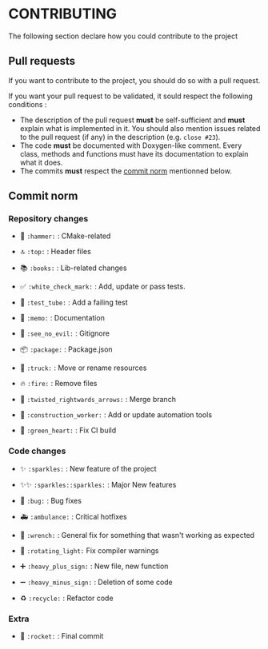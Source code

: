 # CONTRIBUTING
The following section declare how you could contribute to the project

## Pull requests
If you want to contribute to the project, you should do so with a pull request.

If you want your pull request to be validated, it sould respect the following conditions :
- The description of the pull request **must** be self-sufficient and **must** explain what is implemented in it. You should also mention issues related to the pull request (if any) in the description (e.g. `close #23`).
- The code **must** be documented with Doxygen-like comment. Every class, methods and functions must have its documentation to explain what it does.
- The commits **must** respect the [commit norm](#commit-norm) mentionned below.

## Commit norm
### Repository changes
- 🔨 `:hammer:` : CMake-related
- 🔝 `:top:` : Header files
- 📚 `:books:` : Lib-related changes

- ✅ `:white_check_mark:` : Add, update or pass tests.
- 🧪 `:test_tube:` : Add a failing test

- 📝 `:memo:` : Documentation
- 🙈 `:see_no_evil:` : Gitignore
- 📦 `:package:` : Package.json
- 🚚 `:truck:` : Move or rename resources
- 🔥 `:fire:` : Remove files
- 🔀 `:twisted_rightwards_arrows:` : Merge branch

- 👷 `:construction_worker:` : Add or update automation tools
- 💚 `:green_heart:` : Fix CI build

### Code changes
- ✨ `:sparkles:` : New feature of the project
- ✨✨ `:sparkles::sparkles:` : Major New features

- 🐛 `:bug:` : Bug fixes
- 🚑 `:ambulance:` : Critical hotfixes
- 🔧 `:wrench:` : General fix for something that wasn't working as expected
- 🚨 `:rotating_light:` Fix compiler warnings

- ➕ `:heavy_plus_sign:` : New file, new function
- ➖ `:heavy_minus_sign:` : Deletion of some code
- ♻️ `:recycle:` : Refactor code

### Extra
- 🚀 `:rocket:` : Final commit
